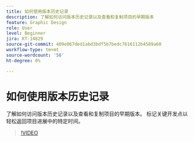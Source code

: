 ```yaml
---
title: 如何使用版本历史记录
description: 了解如何访问版本历史记录以及查看和复制项目的早期版本
feature: Graphic Design
role: User
level: Beginner
jira: KT-14829
source-git-commit: 409e067ded1abd3bdf5b7bedc7616112b4589a60
workflow-type: tm+mt
source-wordcount: '56'
ht-degree: 0%

---
```


# 如何使用版本历史记录

了解如何访问版本历史记录以及查看和复制项目的早期版本。 标记关键开发点以轻松返回项目进展中的特定时间。

>[!VIDEO](https://video.tv.adobe.com/v/3426937?quality=12&learn=on&hidetitle=true)
